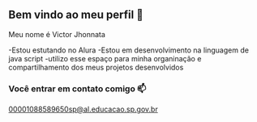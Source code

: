 ## Bem vindo ao meu perfil 💙

Meu nome é Victor Jhonnata

-Estou estutando no Alura
-Estou em desenvolvimento na linguagem de java script
-utilizo esse espaço para minha organinação e compartilhamento dos meus projetos desenvolvidos

### Você entrar em contato comigo 📫

00001088589650sp@al.educacao.sp.gov.br

